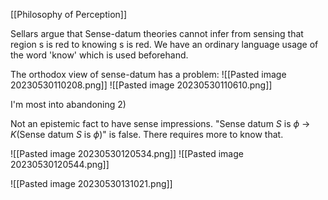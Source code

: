 [[Philosophy of Perception]]

Sellars argue that Sense-datum theories cannot infer from sensing that region s is red to knowing s is red. We have an ordinary language usage of the word 'know' which is used beforehand. 

The orthodox view of sense-datum has a problem:
![[Pasted image 20230530110208.png]]
![[Pasted image 20230530110610.png]]

I'm most into abandoning 2)


Not an epistemic fact to have sense impressions. 
"Sense datum $S$ is $\phi$ $\rightarrow$ $K($Sense datum $S$ is $\phi)$" is false. There requires more to know that.


![[Pasted image 20230530120534.png]]
![[Pasted image 20230530120544.png]]


![[Pasted image 20230530131021.png]]